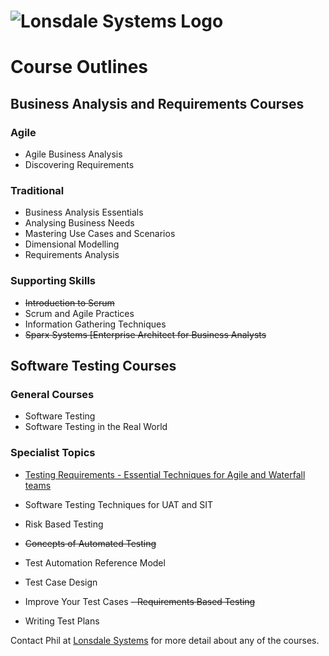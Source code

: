 # ![Lonsdale Systems Logo](http://lonsdalesystems.com/site/img/logo.gif)

# Course Outlines

## Business Analysis and Requirements Courses

### Agile

- Agile Business Analysis
- Discovering Requirements

### Traditional

- Business Analysis Essentials
- Analysing Business Needs
- Mastering Use Cases and Scenarios
- Dimensional Modelling
- Requirements Analysis

### Supporting Skills

- ~~Introduction to Scrum~~
- Scrum and Agile Practices
- Information Gathering Techniques
- ~~Sparx Systems [Enterprise Architect for Business Analysts~~

## Software Testing Courses 

### General Courses

- Software Testing
- Software Testing in the Real World

### Specialist Topics
- [Testing Requirements - Essential Techniques for Agile and Waterfall teams](Testing%20Requirements)

- Software Testing Techniques for UAT and SIT
- Risk Based Testing
- ~~Concepts of Automated Testing~~
- Test Automation Reference Model
- Test Case Design
- Improve Your Test Cases
~~- Requirements Based Testing~~
- Writing Test Plans

Contact Phil at [Lonsdale Systems](mailto:phil@lonsdalesystems.com) for more detail about any of the courses.
